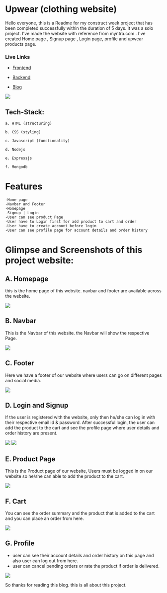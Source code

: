 # Upwear (clothing website)

Hello everyone, this is a Readme for my construct week project that has been completed successfully within the duration of 5 days. It was a solo project. I've made the website with reference from myntra.com . I've created Home page , Signup page , Login page, profile and upwear products page.

### Live Links

- [Frontend](https://extraordinary-pavlova-536bcb.netlify.app/)

- [Backend](https://gold-lively-peacock.cyclic.app/products)

- [Blog](https://medium.com/@chetandabli/upwear-solo-project-5f7955b216b2)

<img src="https://extraordinary-pavlova-536bcb.netlify.app/img/logo.png">

## Tech-Stack:

    a. HTML (structuring)

    b. CSS (styling)

    c. Javascript (functionality)
    
    d. Nodejs
    
    e. Expressjs
    
    f. Mongodb

# Features

    -Home page
    -Navbar and Footer
    -Homepage
    -Signup | Login
    -User can see product Page
    -User have to Login first for add product to cart and order
    -User have to create account before login
    -User can see profile page for account details and order history
    
# Glimpse and Screenshots of this project website:

## A. Homepage

this is the home page of this website. navbar and footer are available across the website.

<img src="https://miro.medium.com/max/720/1*TMe7ZkiwftIDjoZ1wlNHzw.webp">

## B. Navbar

This is the Navbar of this website. the Navbar will show the respective Page.

<img src="https://miro.medium.com/max/720/1*CBRpK9aMIuHmI3ge46jA5Q.webp">

## C. Footer

Here we have a footer of our website where users can go on different pages and social media.

<img src="https://miro.medium.com/max/720/1*XILGbMi5duEOOFH1vcd3yw.webp">

## D. Login and Signup

If the user is registered with the website, only then he/she can log in with their respective email id & password. After successful login, the user can add the product to the cart and see the profile page where user details and order history are present.

<img src="https://miro.medium.com/max/720/1*-lvqayzAxIVPcLxheUE_bg.webp">

<img src="https://miro.medium.com/max/720/1*Us9IPtgozDRjUEDneY8WhA.webp">

## E. Product Page

This is the Product page of our website, Users must be logged in on our website so he/she can able to add the product to the cart.

<img src="https://miro.medium.com/max/720/1*LHyR_Q9fsigW-Gw_vHDzHg.webp">

## F. Cart

You can see the order summary and the product that is added to the cart and you can place an order from here.

<img src="https://miro.medium.com/max/720/1*KjAchvbBCYzkBKG60cS05A.webp">

## G. Profile

- user can see their account details and order history on this page and also user can log out from here.
- user can cancel pending orders or rate the product if order is delivered.

<img src="https://miro.medium.com/max/720/1*0AR1rtBd0qLiB4kgLsCG3Q.webp">

So thanks for reading this blog. this is all about this project.
